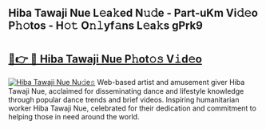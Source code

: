 ## Hiba Tawaji Nue L𝚎a𝚔ed N𝚞𝚍e - Part-uKm Vi𝚍𝚎o P𝚑𝚘tos - H𝚘𝚝 O𝚗𝚕yf𝚊ns L𝚎a𝚔s gPrk9

# <h2><a href="http://kfafjj.oniu.top/?m=Hiba+Tawaji+Nue">🔗👉 🔴 Hiba Tawaji Nue P𝚑ot𝚘𝚜 V𝚒d𝚎o</a></h2>

[![Hiba Tawaji Nue Nu𝚍e𝚜](https://i.imgur.com/0qMVB7G.gif)](http://kfafjj.oniu.top/?m=Hiba+Tawaji+Nue)
Web-based artist and amusement giver Hiba Tawaji Nue, acclaimed for disseminating dance and lifestyle knowledge through popular dance trends and brief videos. Inspiring humanitarian worker Hiba Tawaji Nue, celebrated for their dedication and commitment to helping those in need around the world.  
